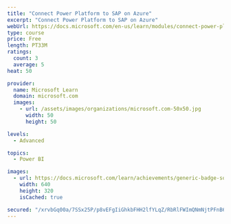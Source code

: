 ```yaml
---
title: "Connect Power Platform to SAP on Azure"
excerpt: "Connect Power Platform to SAP on Azure"
webUrl: https://docs.microsoft.com/en-us/learn/modules/connect-power-platform-to-sap-azure/
type: course
price: Free
length: PT33M
ratings:
  count: 3
  average: 5
heat: 50

provider:
  name: Microsoft Learn
  domain: microsoft.com
  images:
    - url: /assets/images/organizations/microsoft.com-50x50.jpg
      width: 50
      height: 50

levels:
  - Advanced

topics:
  - Power BI

images:
  - url: https://docs.microsoft.com/learn/achievements/generic-badge-social.png
    width: 640
    height: 320
    isCached: true

secured: "/xrvbGq00a/7SSx25P/p8vEFgIiGhkbFHH2lfYLqZ/RbRlFWImQNmNjtPFnB6JOhqzzBW/7Gn1sRMBUFF3hIC9wUtAybl1WF/NG4AXUQ8rrdHGv49THW0T5aGdNfK78+GKbWQ9VmxoIqWgW+uIeJF4IlLtNUf4AJAm5XzbYYGoGGmB1q8UEG5gqtlgXfS2ayn4bXpzOdxedwUXd/nOk02F4SH/RYEUJTH73ohJAInqaE2Q6+ftC4aLm7wevIZWw73XnW2fnZoKFAGFLNmXIhpd6o3pmrCs9/Md/eDbqJCE5T5q3KSQAvMyZ9l8Iyn9wQxpmrVcv70mpOMScpayQXbyy6IfJCcdUcNbl7x9rjrxkR1cJfJ2CKF/PTKe50iGqFlYc+xMpUT3fSpQxXFIMTsLt8xfTcyiKFKkDHIcKrFY4=;5uvtkqX+kJqL+nqJeuar9Q=="
---
```


